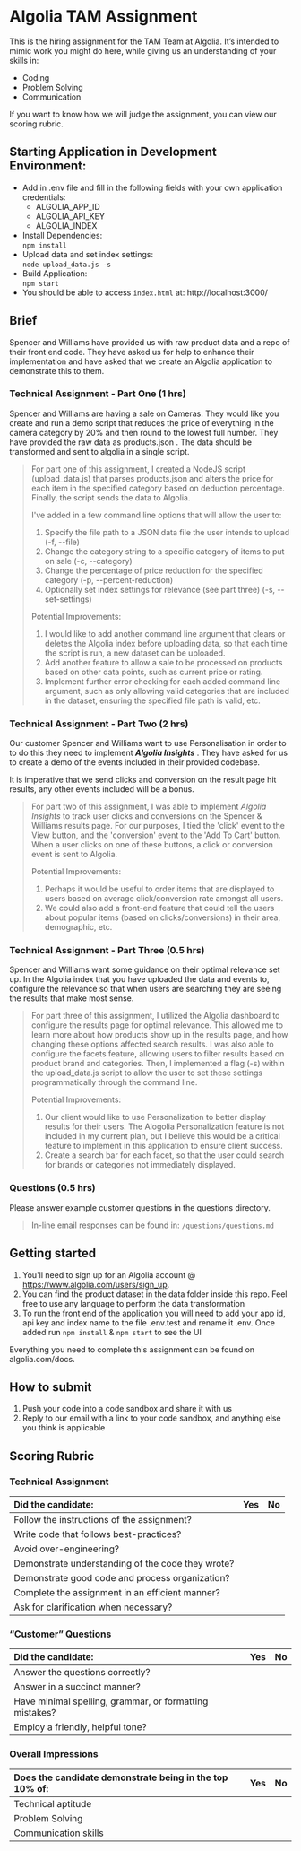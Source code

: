 # Algolia TAM Assignment 
  
This is the hiring assignment for the TAM Team at Algolia. It’s intended to mimic work you might do here, while giving us an understanding of your skills in:  
  
* Coding
* Problem Solving
* Communication
  
If you want to know how we will judge the assignment, you can view our scoring rubric.  

## Starting Application in Development Environment:

* Add in .env file and fill in the following fields with your own application credentials:
    * ALGOLIA_APP_ID
    * ALGOLIA_API_KEY
    * ALGOLIA_INDEX
* Install Dependencies:  
`npm install`
* Upload data and set index settings:  
`node upload_data.js -s`
* Build Application:  
`npm start`
* You should be able to access `index.html` at: http://localhost:3000/

## Brief
Spencer and Williams have provided us with raw product data and a repo of their front end code. They have asked us for help to enhance their implementation and have asked that we create an Algolia application to demonstrate this to them.

### Technical Assignment - Part One (1 hrs)
Spencer and Williams are having a sale on Cameras. They would like you create and run a demo script that reduces the price of everything in the camera category by 20% and then round to the lowest full number. They have provided the raw data as products.json . The data should be transformed and sent to algolia in a single script.  

>For part one of this assignment, I created a NodeJS script (upload_data.js) that parses products.json and alters the price for each item in the specified category based on deduction percentage. Finally, the script sends the data to Algolia.
>
>I've added in a few command line options that will allow the user to:
>
>1. Specify the file path to a JSON data file the user intends to upload (-f, --file)
>2. Change the category string to a specific category of items to put on sale (-c, --category)
>3. Change the percentage of price reduction for the specified category (-p, --percent-reduction)
>4. Optionally set index settings for relevance (see part three) (-s, --set-settings)
>
>Potential Improvements:
>
>1. I would like to add another command line argument that clears or deletes the Algolia index before uploading data, so that each time the script is run, a new dataset can be uploaded.
>2. Add another feature to allow a sale to be processed on products based on other data points, such as current price or rating.
>3. Implement further error checking for each added command line argument, such as only allowing valid categories that are included in the dataset, ensuring the specified file path is valid, etc.

### Technical Assignment - Part Two (2 hrs)
Our customer Spencer and Williams want to use Personalisation in order to to do this they need to implement **_Algolia Insights_** . They have asked for us to create a demo of the events included in their provided codebase.  
  
It is imperative that we send clicks and conversion on the result page hit results, any other events included will be a bonus.  

>For part two of this assignment, I was able to implement _Algolia Insights_ to track user clicks and conversions on the Spencer & Williams results page. For our purposes, I tied the 'click' event to the View button, and the 'conversion' event to the 'Add To Cart' button. When a user clicks on one of these buttons, a click or conversion event is sent to Algolia.
>
>Potential Improvements:
>
>1. Perhaps it would be useful to order items that are displayed to users based on average click/conversion rate amongst all users.
>2. We could also add a front-end feature that could tell the users about popular items (based on clicks/conversions) in their area, demographic, etc.
  
### Technical Assignment - Part Three (0.5 hrs)
Spencer and Williams want some guidance on their optimal relevance set up. In the Algolia index that you have uploaded the data and events to, configure the relevance so that when users are searching they are seeing the results that make most sense. 

>For part three of this assignment, I utilized the Algolia dashboard to configure the results page for optimal relevance. This allowed me to learn more about how products show up in the results page, and how changing these options affected search results. I was also able to configure the facets feature, allowing users to filter results based on product brand and categories. Then, I implemented a flag (-s) within the upload_data.js script to allow the user to set these settings programmatically through the command line.
>
>Potential Improvements:
>
>1. Our client would like to use Personalization to better display results for their users. The Alogolia Personalization feature is not included in my current plan, but I believe this would be a critical feature to implement in this application to ensure client success.
>2. Create a search bar for each facet, so that the user could search for brands or categories not immediately displayed.

### Questions (0.5 hrs)
  
Please answer example customer questions in the questions directory.  

>In-line email responses can be found in: `/questions/questions.md`
  
## Getting started
  
1. You'll need to sign up for an Algolia account @ https://www.algolia.com/users/sign_up.  
2. You can find the product dataset in the data folder inside this repo. Feel free to use any language to perform the data transformation  
3. To run the front end of the application you will need to add your app id, api key and index name to the file .env.test and rename it .env. Once added run `npm install` & `npm start` to see the UI  
  
Everything you need to complete this assignment can be found on algolia.com/docs.  
  
## How to submit
1. Push your code into a code sandbox and share it with us  
2. Reply to our email with a link to your code sandbox, and anything else you think is applicable  
  
## Scoring Rubric
  
### Technical Assignment
  
| Did the candidate: | Yes | No |
| :------------- | :------------- | :------------- |
| Follow the instructions of the assignment? | | |
| Write code that follows best-practices? | | |
| Avoid over-engineering? | | |
| Demonstrate understanding of the code they wrote? | | |
| Demonstrate good code and process organization? | | |
| Complete the assignment in an efficient manner? | | |
| Ask for clarification when necessary? | | |
  
### “Customer” Questions

| Did the candidate: | Yes | No |
| :------------- | :------------- | :------------- |
| Answer the questions correctly? | | |
| Answer in a succinct manner? | | |
| Have minimal spelling, grammar, or formatting mistakes? | | |
| Employ a friendly, helpful tone? | | | |

### Overall Impressions

| Does the candidate demonstrate being in the top 10% of: | Yes | No |
| :------------- | :------------- | :------------- |
| Technical aptitude | | |
| Problem Solving | | |
| Communication skills | | | |
